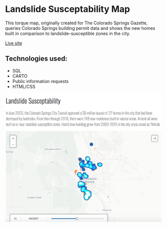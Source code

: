# Landslide Susceptability Map

This torque map, originally created for The Colorado Springs Gazette, queries Colorado Springs building permit data and shows the new homes built in comparison to landslide-susceptible zones in the city.

[Live site](http://www.mariastlouissanchez.com/landslideMap/index.html)

## Technologies used: 
* SQL
* CARTO
* Public information requests
* HTML/CSS


![alt text](https://github.com/mariastlouis/landslide-susceptability/blob/master/landslide.png)


